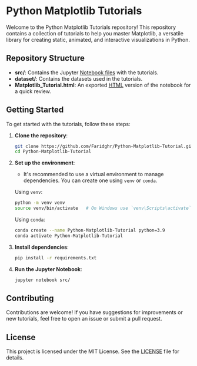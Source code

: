 # Python Matplotlib Tutorials
Welcome to the Python Matplotlib Tutorials repository! This repository contains a collection of tutorials to help you master Matplotlib, a versatile library for creating static, animated, and interactive visualizations in Python.

## Repository Structure

- **src/**: Contains the Jupyter [Notebook files](/src/Matplotlib_Tutorial.ipynb) with the tutorials.
- **dataset/**: Contains the datasets used in the tutorials.
- **Matplotlib_Tutorial.html**: An exported [HTML](Matplotlib_Tutorial.html) version of the notebook for a quick review.

## Getting Started

To get started with the tutorials, follow these steps:

1. **Clone the repository**:
    ```bash
    git clone https://github.com/Faridghr/Python-Matplotlib-Tutorial.git
    cd Python-Matplotlib-Tutorial
    ```

2. **Set up the environment**:
    - It's recommended to use a virtual environment to manage dependencies. You can create one using `venv` or `conda`.

    Using `venv`:
    ```bash
    python -m venv venv
    source venv/bin/activate   # On Windows use `venv\Scripts\activate`
    ```

    Using `conda`:
    ```bash
    conda create --name Python-Matplotlib-Tutorial python=3.9
    conda activate Python-Matplotlib-Tutorial
    ```

3. **Install dependencies**:
    ```bash
    pip install -r requirements.txt
    ```

4. **Run the Jupyter Notebook**:
    ```bash
    jupyter notebook src/
    ```

## Contributing

Contributions are welcome! If you have suggestions for improvements or new tutorials, feel free to open an issue or submit a pull request.

## License

This project is licensed under the MIT License. See the [LICENSE](LICENSE) file for details.
